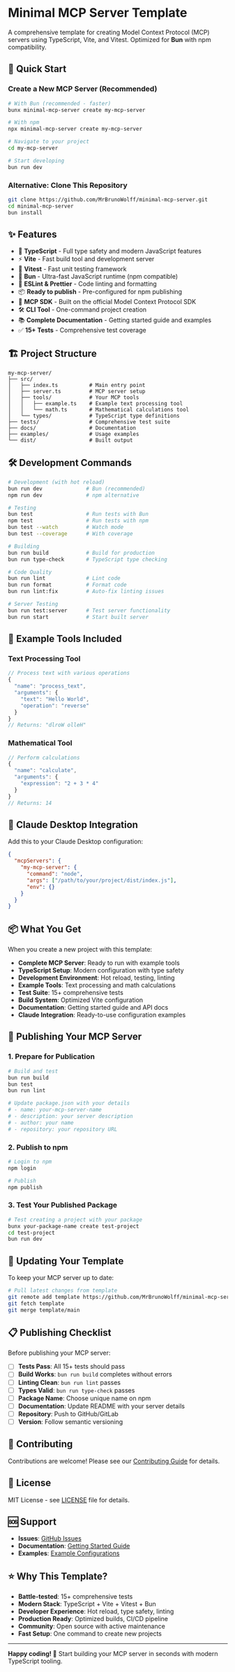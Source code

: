 # Minimal MCP Server Template

A comprehensive template for creating Model Context Protocol (MCP) servers using TypeScript, Vite, and Vitest. Optimized for **Bun** with npm compatibility.

## 🚀 Quick Start

### Create a New MCP Server (Recommended)

```bash
# With Bun (recommended - faster)
bunx minimal-mcp-server create my-mcp-server

# With npm
npx minimal-mcp-server create my-mcp-server

# Navigate to your project
cd my-mcp-server

# Start developing
bun run dev
```

### Alternative: Clone This Repository

```bash
git clone https://github.com/MrBrunoWolff/minimal-mcp-server.git
cd minimal-mcp-server
bun install
```

## ✨ Features

- 🚀 **TypeScript** - Full type safety and modern JavaScript features
- ⚡ **Vite** - Fast build tool and development server  
- 🧪 **Vitest** - Fast unit testing framework
- 🏃 **Bun** - Ultra-fast JavaScript runtime (npm compatible)
- 🔧 **ESLint & Prettier** - Code linting and formatting
- 📦 **Ready to publish** - Pre-configured for npm publishing
- 🎯 **MCP SDK** - Built on the official Model Context Protocol SDK
- 🛠️ **CLI Tool** - One-command project creation
- 📚 **Complete Documentation** - Getting started guide and examples
- ✅ **15+ Tests** - Comprehensive test coverage

## 🏗️ Project Structure

```text
my-mcp-server/
├── src/
│   ├── index.ts          # Main entry point
│   ├── server.ts         # MCP server setup
│   ├── tools/            # Your MCP tools
│   │   ├── example.ts    # Example text processing tool
│   │   └── math.ts       # Mathematical calculations tool
│   └── types/            # TypeScript type definitions
├── tests/                # Comprehensive test suite
├── docs/                 # Documentation
├── examples/             # Usage examples
└── dist/                 # Built output
```

## 🛠️ Development Commands

```bash
# Development (with hot reload)
bun run dev              # Bun (recommended)
npm run dev              # npm alternative

# Testing
bun test                 # Run tests with Bun
npm test                 # Run tests with npm
bun test --watch         # Watch mode
bun test --coverage      # With coverage

# Building
bun run build            # Build for production
bun run type-check       # TypeScript type checking

# Code Quality
bun run lint             # Lint code
bun run format           # Format code
bun run lint:fix         # Auto-fix linting issues

# Server Testing
bun run test:server      # Test server functionality
bun run start            # Start built server
```

## 🎯 Example Tools Included

### Text Processing Tool
```typescript
// Process text with various operations
{
  "name": "process_text",
  "arguments": {
    "text": "Hello World",
    "operation": "reverse"
  }
}
// Returns: "dlroW olleH"
```

### Mathematical Tool
```typescript
// Perform calculations
{
  "name": "calculate",
  "arguments": {
    "expression": "2 + 3 * 4"
  }
}
// Returns: 14
```

## 🔧 Claude Desktop Integration

Add this to your Claude Desktop configuration:

```json
{
  "mcpServers": {
    "my-mcp-server": {
      "command": "node",
      "args": ["/path/to/your/project/dist/index.js"],
      "env": {}
    }
  }
}
```

## 📦 What You Get

When you create a new project with this template:

- **Complete MCP Server**: Ready to run with example tools
- **TypeScript Setup**: Modern configuration with type safety
- **Development Environment**: Hot reload, testing, linting
- **Example Tools**: Text processing and math calculations
- **Test Suite**: 15+ comprehensive tests
- **Build System**: Optimized Vite configuration
- **Documentation**: Getting started guide and API docs
- **Claude Integration**: Ready-to-use configuration examples

## 🚀 Publishing Your MCP Server

### 1. Prepare for Publication

```bash
# Build and test
bun run build
bun test
bun run lint

# Update package.json with your details
# - name: your-mcp-server-name
# - description: your server description
# - author: your name
# - repository: your repository URL
```

### 2. Publish to npm

```bash
# Login to npm
npm login

# Publish
npm publish
```

### 3. Test Your Published Package

```bash
# Test creating a project with your package
bunx your-package-name create test-project
cd test-project
bun run dev
```

## 🔄 Updating Your Template

To keep your MCP server up to date:

```bash
# Pull latest changes from template
git remote add template https://github.com/MrBrunoWolff/minimal-mcp-server.git
git fetch template
git merge template/main
```

## 📋 Publishing Checklist

Before publishing your MCP server:

- [ ] **Tests Pass**: All 15+ tests should pass
- [ ] **Build Works**: `bun run build` completes without errors
- [ ] **Linting Clean**: `bun run lint` passes
- [ ] **Types Valid**: `bun run type-check` passes
- [ ] **Package Name**: Choose unique name on npm
- [ ] **Documentation**: Update README with your server details
- [ ] **Repository**: Push to GitHub/GitLab
- [ ] **Version**: Follow semantic versioning

## 🤝 Contributing

Contributions are welcome! Please see our [Contributing Guide](CONTRIBUTING.md) for details.

## 📄 License

MIT License - see [LICENSE](LICENSE) file for details.

## 🆘 Support

- **Issues**: [GitHub Issues](https://github.com/MrBrunoWolff/minimal-mcp-server/issues)
- **Documentation**: [Getting Started Guide](docs/GETTING_STARTED.md)
- **Examples**: [Example Configurations](examples/)

## ⭐ Why This Template?

- **Battle-tested**: 15+ comprehensive tests
- **Modern Stack**: TypeScript + Vite + Vitest + Bun
- **Developer Experience**: Hot reload, type safety, linting
- **Production Ready**: Optimized builds, CI/CD pipeline
- **Community**: Open source with active maintenance
- **Fast Setup**: One command to create new projects

---

**Happy coding! 🎉** Start building your MCP server in seconds with modern TypeScript tooling.
